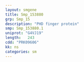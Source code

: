 ```yaml
---
layout: smgene
title: Smp_153880
grp: Smp_15
description: "PHD finger protein"
smp: Smp_153880.1
uniprot: "G4VJ19"
length:   243
cdd: "PRK09606"
kk: ns
categories: sm
---
```

